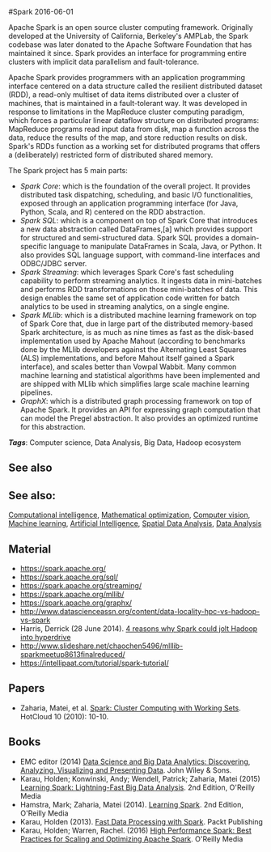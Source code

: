 
#Spark
2016-06-01

Apache Spark is an open source cluster computing framework. Originally developed at the University of California, Berkeley's AMPLab, the Spark codebase was later donated to the Apache Software Foundation that has maintained it since. Spark provides an interface for programming entire clusters with implicit data parallelism and fault-tolerance.

Apache Spark provides programmers with an application programming interface centered on a data structure called the resilient distributed dataset (RDD), a read-only multiset of data items distributed over a cluster of machines, that is maintained in a fault-tolerant way. It was developed in response to limitations in the MapReduce cluster computing paradigm, which forces a particular linear dataflow structure on distributed programs: MapReduce programs read input data from disk, map a function across the data, reduce the results of the map, and store reduction results on disk. Spark's RDDs function as a working set for distributed programs that offers a (deliberately) restricted form of distributed shared memory.

The Spark project has 5 main parts:
* _Spark Core_: which is the foundation of the overall project. It provides distributed task dispatching, scheduling, and basic I/O functionalities, exposed through an application programming interface (for Java, Python, Scala, and R) centered on the RDD abstraction.
* _Spark SQL_: which is a component on top of Spark Core that introduces a new data abstraction called DataFrames,[a] which provides support for structured and semi-structured data. Spark SQL provides a domain-specific language to manipulate DataFrames in Scala, Java, or Python. It also provides SQL language support, with command-line interfaces and ODBC/JDBC server.
* _Spark Streaming_: which leverages Spark Core's fast scheduling capability to perform streaming analytics. It ingests data in mini-batches and performs RDD transformations on those mini-batches of data. This design enables the same set of application code written for batch analytics to be used in streaming analytics, on a single engine.
* _Spark MLlib_: which is a distributed machine learning framework on top of Spark Core that, due in large part of the distributed memory-based Spark architecture, is as much as nine times as fast as the disk-based implementation used by Apache Mahout (according to benchmarks done by the MLlib developers against the Alternating Least Squares (ALS) implementations, and before Mahout itself gained a Spark interface), and scales better than Vowpal Wabbit. Many common machine learning and statistical algorithms have been implemented and are shipped with MLlib which simplifies large scale machine learning pipelines.
* _GraphX_: which  is a distributed graph processing framework on top of Apache Spark. It provides an API for expressing graph computation that can model the Pregel abstraction. It also provides an optimized runtime for this abstraction.

***Tags***: Computer science, Data Analysis, Big Data, Hadoop ecosystem

## See also
## See also:
[Computational intelligence](/computational_intelligence), [Mathematical optimization](/mathematical_optimization), [Computer vision](/computer_vision), [Machine learning](/machine_learning), [Artificial Intelligence](/artificial_intelligence), [Spatial Data Analysis](/spatial_data_analysis), [Data Analysis](/data_analysis)
## Material
* https://spark.apache.org/
* https://spark.apache.org/sql/
* https://spark.apache.org/streaming/
* https://spark.apache.org/mllib/
* https://spark.apache.org/graphx/
* http://www.datascienceassn.org/content/data-locality-hpc-vs-hadoop-vs-spark
* Harris, Derrick (28 June 2014). [4 reasons why Spark could jolt Hadoop into hyperdrive](https://gigaom.com/2014/06/28/4-reasons-why-spark-could-jolt-hadoop-into-hyperdrive/)
* http://www.slideshare.net/chaochen5496/mlllib-sparkmeetup8613finalreduced/
* https://intellipaat.com/tutorial/spark-tutorial/

## Papers
* Zaharia, Matei, et al. [Spark: Cluster Computing with Working Sets](https://amplab.cs.berkeley.edu/wp-content/uploads/2011/06/Spark-Cluster-Computing-with-Working-Sets.pdf). HotCloud 10 (2010): 10-10.

## Books
* EMC editor (2014) [Data Science and Big Data Analytics: Discovering, Analyzing, Visualizing and Presenting Data](https://www.goodreads.com/book/show/22263956-data-science-and-big-data-analytics). John Wiley & Sons.
* Karau, Holden; Konwinski, Andy; Wendell, Patrick; Zaharia, Matei (2015) [Learning Spark: Lightning-Fast Big Data Analysis](https://www.goodreads.com/book/show/24808098-learning-spark). 2nd Edition, O'Reilly Media
* Hamstra, Mark; Zaharia, Matei (2014). [Learning Spark](https://www.goodreads.com/book/show/17318146-learning-spark). 2nd Edition, O'Reilly Media
* Karau, Holden (2013). [Fast Data Processing with Spark](https://www.goodreads.com/book/show/19666515-fast-data-processing-with-spark). Packt Publishing
* Karau, Holden; Warren, Rachel. (2016) [High Performance Spark: Best Practices for Scaling and Optimizing Apache Spark](https://www.goodreads.com/book/show/28321014-high-performance-spark). O'Reilly Media


